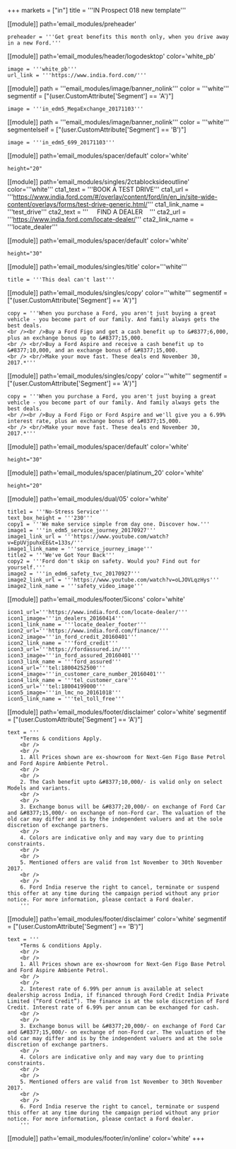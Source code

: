 
+++
markets = ["in"]
title = '''IN Prospect 018 new template'''

[[module]]
path='email_modules/preheader'


	preheader = '''Get great benefits this month only, when you drive away in a new Ford.'''

[[module]]
path='email_modules/header/logodesktop'
color='white_pb'

	image = '''white_pb'''
	url_link = '''https://www.india.ford.com/'''

[[module]]
path = '''email_modules/image/banner_nolink'''
color = '''white'''
segmentif = ["(user.CustomAttribute['Segment'] == 'A')"]

	image = '''in_edm5_MegaExchange_20171103'''

[[module]]
path = '''email_modules/image/banner_nolink'''
color = '''white'''
segmentelseif = ["(user.CustomAttribute['Segment'] == 'B')"]

	image = '''in_edm5_699_20171103'''

[[module]]
path='email_modules/spacer/default'
color='white'

	height="20"    
    
[[module]]
path='email_modules/singles/2ctablocksideoutline'
color='''white'''
	cta1_text = '''BOOK A TEST DRIVE'''
	cta1_url = '''https://www.india.ford.com/#/overlay/content/ford/in/en_in/site-wide-content/overlays/forms/test-drive-generic.html/'''
	cta1_link_name = '''test_drive'''
    cta2_text = '''&nbsp;&nbsp;&nbsp;&nbsp;&nbsp;FIND A DEALER&nbsp;&nbsp;&nbsp;&nbsp;'''
	cta2_url = '''https://www.india.ford.com/locate-dealer/'''
	cta2_link_name = '''locate_dealer'''

[[module]]
path='email_modules/spacer/default'
color='white'

	height="30"
    
    
[[module]]
path='email_modules/singles/title'
color='''white'''

	title = '''This deal can't last'''   
    
[[module]]
path='email_modules/singles/copy'
color='''white'''
segmentif = ["(user.CustomAttribute['Segment'] == 'A')"]

	copy = '''When you purchase a Ford, you aren't just buying a great vehicle - you become part of our family. And family always gets the best deals.
    <br /><br />Buy a Ford Figo and get a cash benefit up to &#8377;6,000, plus an exchange bonus up to &#8377;15,000.
    <br /> <br/>Buy a Ford Aspire and receive a cash benefit up to &#8377;10,000, and an exchange bonus of &#8377;15,000.
    <br /> <br/>Make your move fast. These deals end November 30, 2017.*'''

[[module]]
path='email_modules/singles/copy'
color='''white'''
segmentif = ["(user.CustomAttribute['Segment'] == 'A')"]

	copy = '''When you purchase a Ford, you aren't just buying a great vehicle - you become part of our family. And family always gets the best deals.
    <br /><br />Buy a Ford Figo or Ford Aspire and we'll give you a 6.99% interest rate, plus an exchange bonus of &#8377;15,000.
    <br /> <br/>Make your move fast. These deals end November 30, 2017.*'''

[[module]]
path='email_modules/spacer/default'
color='white'

	height="30"

[[module]]
path='email_modules/spacer/platinum_20'
color='white'

	height="20"

[[module]]
path='email_modules/dual/05'
color='white'

	title1 = '''No-Stress Service'''
	text_box_height = '''230'''
	copy1 = '''We make service simple from day one. Discover how.'''
	image1 = '''in_edm5_service_journey_20170927'''
	image1_link_url = '''https://www.youtube.com/watch?v=EpUVjpuhxEE&t=133s/'''
	image1_link_name = '''service_journey_image'''
	title2 = '''We've Got Your Back'''
	copy2 = '''Ford don't skip on safety. Would you? Find out for yourself.'''
	image2 = '''in_edm6_safety_tvc_20170927'''
	image2_link_url = '''https://www.youtube.com/watch?v=oLJOVLqzHys'''
	image2_link_name = '''safety_video_image'''

[[module]]
path='email_modules/footer/5icons'
color='white'

	icon1_url='''https://www.india.ford.com/locate-dealer/'''
	icon1_image='''in_dealers_20160414'''
	icon1_link_name = '''locate_dealer_footer'''
	icon2_url='''https://www.india.ford.com/finance/'''
	icon2_image='''in_ford_credit_20160401'''
	icon2_link_name = '''ford_credit'''
	icon3_url='''https://fordassured.in/'''
	icon3_image='''in_ford_assured_20160401'''
	icon3_link_name = '''ford_assured'''
	icon4_url='''tel:18004252500'''
	icon4_image='''in_customer_care_number_20160401'''
	icon4_link_name = '''tel_customer_care'''
	icon5_url='''tel:18004199000'''
	icon5_image='''in_lmc_no_20161018'''
	icon5_link_name = '''tel_toll_free'''

[[module]]
path='email_modules/footer/disclaimer'
color='white'
segmentif = ["(user.CustomAttribute['Segment'] == 'A')"]

	text = '''
		*Terms & conditions Apply.
        <br />
        <br />
        1. All Prices shown are ex-showroom for Next-Gen Figo Base Petrol and Ford Aspire Ambiente Petrol.
        <br />
        <br />
        2. The Cash benefit upto &#8377;10,000/- is valid only on select Models and variants.
        <br />
        <br />
        3. Exchange bonus will be &#8377;20,000/- on exchange of Ford Car and &#8377;15,000/- on exchange of non-Ford car. The valuation of the old car may differ and is by the independent valuers and at the sole discretion of exchange partners.
        <br />
        4. Colors are indicative only and may vary due to printing constraints.
        <br />
        <br />
        5. Mentioned offers are valid from 1st November to 30th November 2017.
        <br />
        <br />
        6. Ford India reserve the right to cancel, terminate or suspend this offer at any time during the campaign period without any prior notice. For more information, please contact a Ford dealer.
        '''

[[module]]
path='email_modules/footer/disclaimer'
color='white'
segmentif = ["(user.CustomAttribute['Segment'] == 'B')"]

	text = '''
		*Terms & conditions Apply.
        <br />
        <br />
        1. All Prices shown are ex-showroom for Next-Gen Figo Base Petrol and Ford Aspire Ambiente Petrol.
        <br />
        <br />
        2. Interest rate of 6.99% per annum is available at select dealership across India, if financed through Ford Credit India Private Limited (“Ford Credit”). The finance is at the sole discretion of Ford Credit. Interest rate of 6.99% per annum can be exchanged for cash.
        <br />
        <br />
        3. Exchange bonus will be &#8377;20,000/- on exchange of Ford Car and &#8377;15,000/- on exchange of non-Ford car. The valuation of the old car may differ and is by the independent valuers and at the sole discretion of exchange partners.
        <br />
        4. Colors are indicative only and may vary due to printing constraints.
        <br />
        <br />
        5. Mentioned offers are valid from 1st November to 30th November 2017.
        <br />
        <br />
        6. Ford India reserve the right to cancel, terminate or suspend this offer at any time during the campaign period without any prior notice. For more information, please contact a Ford dealer.
        '''

[[module]]
path='email_modules/footer/in/online'
color='white'
+++